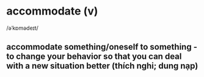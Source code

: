 # accommodate (v)

/əˈkɒmədeɪt/

## accommodate something/oneself to something - to change your behavior so that you can deal with a new situation better (thích nghi; dung nạp)
